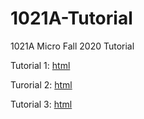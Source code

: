 # 1021A-Tutorial
1021A Micro Fall 2020 Tutorial

Tutorial 1: [html](https://rawcdn.githack.com/hans-mtz/1021A-Tutorial/878a0b25c02b86fd2c4b535ffc8b7d6fd6528e1a/T1.html)

Turorial 2: [html](https://rawcdn.githack.com/hans-mtz/1021A-Tutorial/962d58961adb01c7236ca99ff0382d67ccdbe7ee/T2.html)

Tutorial 3: [html](https://rawcdn.githack.com/hans-mtz/1021A-Tutorial/878a0b25c02b86fd2c4b535ffc8b7d6fd6528e1a/T3.html)
